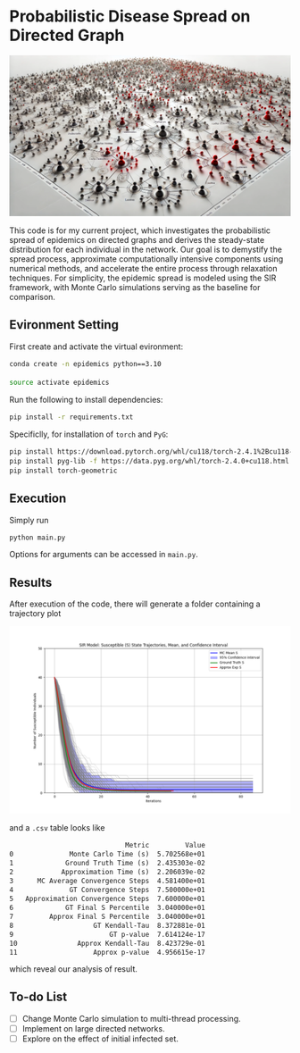 # Probabilistic Disease Spread on Directed Graph

![header](./header.png)

This code is for my current project, which investigates the probabilistic spread of epidemics on directed graphs and derives the steady-state distribution for each individual in the network. Our goal is to demystify the spread process, approximate computationally intensive components using numerical methods, and accelerate the entire process through relaxation techniques. For simplicity, the epidemic spread is modeled using the SIR framework, with Monte Carlo simulations serving as the baseline for comparison.

## Evironment Setting

First create and activate the virtual evironment:

```bash
conda create -n epidemics python==3.10

source activate epidemics
```


Run the following to install dependencies:

```bash
pip install -r requirements.txt
```

Specificlly, for installation of `torch` and `PyG`:

```bash
pip install https://download.pytorch.org/whl/cu118/torch-2.4.1%2Bcu118-cp310-cp310-linux_x86_64.whl#sha256=740bae6eb10c6b41cb86c4f9e84da0b4533b5595aed4f06694d95d5e32b4076c
pip install pyg-lib -f https://data.pyg.org/whl/torch-2.4.0+cu118.html
pip install torch-geometric
```

## Execution

Simply run 

```bash
python main.py
```

Options for arguments can be accessed in `main.py`.



## Results

After execution of the code, there will generate a folder containing a trajectory plot

![sir_trajectories](./output/sir_trajectories.png)

and a `.csv` table looks like

```
                             Metric         Value
0              Monte Carlo Time (s)  5.702568e+01
1             Ground Truth Time (s)  2.435303e-02
2            Approximation Time (s)  2.206039e-02
3      MC Average Convergence Steps  4.581400e+01
4              GT Convergence Steps  7.500000e+01
5   Approximation Convergence Steps  7.600000e+01
6             GT Final S Percentile  3.040000e+01
7         Approx Final S Percentile  3.040000e+01
8                    GT Kendall-Tau  8.372881e-01
9                        GT p-value  7.614124e-17
10               Approx Kendall-Tau  8.423729e-01
11                   Approx p-value  4.956615e-17
```

which reveal our analysis of result.



## To-do List

- [ ] Change Monte Carlo simulation to multi-thread processing.
- [ ] Implement on large directed networks.
- [ ] Explore on the effect of initial infected set.